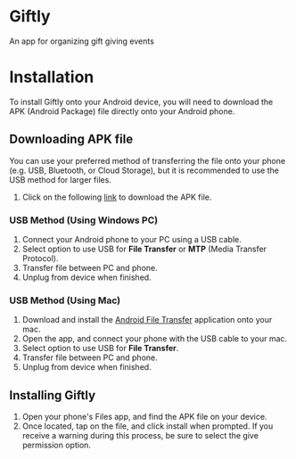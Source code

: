 # Giftly
An app for organizing gift giving events

# Installation

To install Giftly onto your Android device, you will need to download the APK (Android Package) file directly onto your Android phone.

## Downloading APK file

You can use your preferred method of transferring the file onto your phone (e.g. USB, Bluetooth, or Cloud Storage), but it is recommended to use the USB method for larger files.

1. Click on the following [link](https://github.com/WSU-4110/Giftly/releases/download/1.0/app-release.apk) to download the APK file.

### USB Method (Using Windows PC)

1. Connect your Android phone to your PC using a USB cable.
2. Select option to use USB for **File Transfer** or **MTP** (Media Transfer Protocol).
3. Transfer file between PC and phone.
4. Unplug from device when finished.

### USB Method (Using Mac)

1. Download and install the [Android File Transfer](https://www.android.com/filetransfer/) application onto your mac.
2. Open the app, and connect your phone with the USB cable to your mac.
3. Select option to use USB for **File Transfer**.
4. Transfer file between PC and phone.
5. Unplug from device when finished.

## Installing Giftly

1. Open your phone's Files app, and find the APK file on your device.
2. Once located, tap on the file, and click install when prompted. If you receive a warning during this process, be sure to select the give permission option.
